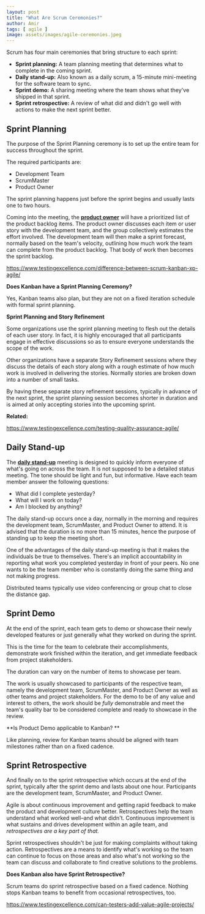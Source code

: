 ```yaml
---
layout: post
title: "What Are Scrum Ceremonies?"
author: Amir
tags: [ agile ]
image: assets/images/agile-ceremonies.jpeg
---
```


Scrum has four main ceremonies that bring structure to each sprint:

*   **Sprint planning:** A team planning meeting that determines what to complete in the coming sprint.
*   **Daily stand-up:** Also known as a daily scrum, a 15-minute mini-meeting for the software team to sync.
*   **Sprint demo:** A sharing meeting where the team shows what they've shipped in that sprint.
*   **Sprint retrospective:** A review of what did and didn't go well with actions to make the next sprint better.

## Sprint Planning

The purpose of the Sprint Planning ceremony is to set up the entire team for success throughout the sprint.

The required participants are:

*   Development Team
*   ScrumMaster
*   Product Owner

The sprint planning happens just before the sprint begins and usually lasts one to two hours.

Coming into the meeting, the **[product owner](http://www.testingexcellence.com/roles-responsibilities-product-owner-agile/)** will have a prioritized list of the product backlog items. The product owner discusses each item or user story with the development team, and the group collectively estimates the effort involved. The development team will then make a sprint forecast, normally based on the team's velocity, outlining how much work the team can complete from the product backlog. That body of work then becomes the sprint backlog.

https://www.testingexcellence.com/difference-between-scrum-kanban-xp-agile/

**Does Kanban have a Sprint Planning Ceremony?**

Yes, Kanban teams also plan, but they are not on a fixed iteration schedule with formal sprint planning.

**Sprint Planning and Story Refinement**

<div class=" dialog">

Some organizations use the sprint planning meeting to flesh out the details of each user story. In fact, it is highly encouraged that all participants engage in effective discussions so as to ensure everyone understands the scope of the work.

Other organizations have a separate Story Refinement sessions where they discuss the details of each story along with a rough estimate of how much work is involved in delivering the stories. Normally stories are broken down into a number of small tasks.

By having these separate story refinement sessions, typically in advance of the next sprint, the sprint planning session becomes shorter in duration and is aimed at only accepting stories into the upcoming sprint.

**Related:**

https://www.testingexcellence.com/testing-quality-assurance-agile/

</div>

## Daily Stand-up

The **[daily stand-up](http://www.testingexcellence.com/what-is-daily-stand-up-in-scrum/)** meeting is designed to quickly inform everyone of what's going on across the team. It is not supposed to be a detailed status meeting. The tone should be light and fun, but informative. Have each team member answer the following questions:

*   What did I complete yesterday?
*   What will I work on today?
*   Am I blocked by anything?

The daily stand-up occurs once a day, normally in the morning and requires the development team, ScrumMaster, and Product Owner to attend. It is advised that the duration is no more than 15 minutes, hence the purpose of standing up to keep the meeting short.

One of the advantages of the daily stand-up meeting is that it makes the individuals be true to themselves. There's an implicit accountability in reporting what work you completed yesterday in front of your peers. No one wants to be the team member who is constantly doing the same thing and not making progress.

<div class=" dialog">

Distributed teams typically use video conferencing or group chat to close the distance gap.

## Sprint Demo

At the end of the sprint, each team gets to demo or showcase their newly developed features or just generally what they worked on during the sprint.

This is the time for the team to celebrate their accomplishments, demonstrate work finished within the iteration, and get immediate feedback from project stakeholders.

The duration can vary on the number of items to showcase per team.

The work is usually showcased to participants of the respective team, namely the development team, ScrumMaster, and Product Owner as well as other teams and project stakeholders. For the demo to be of any value and interest to others, the work should be _fully_ demonstrable and meet the team's quality bar to be considered complete and ready to showcase in the review.

</div>

**Is Product Demo applicable to Kanban? **

Like planning, review for Kanban teams should be aligned with team milestones rather than on a fixed cadence.

## Sprint Retrospective

And finally on to the sprint retrospective which occurs at the end of the sprint, typically after the sprint demo and lasts about one hour. Participants are the development team, ScrumMaster, and Product Owner.

Agile is about continuous improvement and getting rapid feedback to make the product and development culture better. Retrospectives help the team understand what worked well–and what didn't. Continuous improvement is what sustains and drives development within an agile team, and _retrospectives are a key part of that._

Sprint retrospectives shouldn't be just for making complaints without taking action. Retrospectives are a means to identify what's working so the team can continue to focus on those areas and also what's not working so the team can discuss and collaborate to find creative solutions to the problems.

**Does Kanban also have Sprint Retrospective?**

Scrum teams do sprint retrospective based on a fixed cadence. Nothing stops Kanban teams to benefit from occasional retrospectives, too.

https://www.testingexcellence.com/can-testers-add-value-agile-projects/
